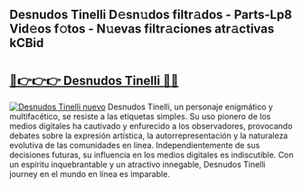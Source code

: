 ## Desnudos Tinelli D𝚎sn𝚞dos filtr𝚊dos - Parts-Lp8 Vid𝚎os f𝚘tos - N𝚞evas filtr𝚊ciones atr𝚊ctivas kCBid

# <h2><a href="http://mb2ojnq.tromn.icu/?c=Desnudos+Tinelli">🔗👉👉👉 Desnudos Tinelli 🔗🔗</a></h2>

[![Desnudos Tinelli nuevo](https://i.imgur.com/pEAQMta.gif)](http://mb2ojnq.tromn.icu/?c=Desnudos+Tinelli)
Desnudos Tinelli, un personaje enigmático y multifacético, se resiste a las etiquetas simples. Su uso pionero de los medios digitales ha cautivado y enfurecido a los observadores, provocando debates sobre la expresión artística, la autorrepresentación y la naturaleza evolutiva de las comunidades en línea. Independientemente de sus decisiones futuras, su influencia en los medios digitales es indiscutible. Con un espíritu inquebrantable y un atractivo innegable, Desnudos Tinelli journey en el mundo en línea es imparable.
